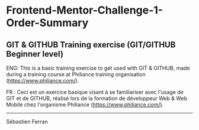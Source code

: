 # Frontend-Mentor-Challenge-1-Order-Summary
GIT & GITHUB Training exercise (GIT/GITHUB Beginner level)
---------------------------------------------------------------------------------
ENG: This is a basic training exercise to get used with GIT & GITHUB, made during a training course at Philiance training organisation (https://www.philiance.com/).

FR : Ceci est un exercice basique visant à se familiariser avec l'usage de GIT et de GITHUB, réalisé lors de la formation de développeur Web & Web Mobile chez l'organisme Philiance (https://www.philiance.com/).

---------------------------------------------------------------------------------
Sébastien Ferran